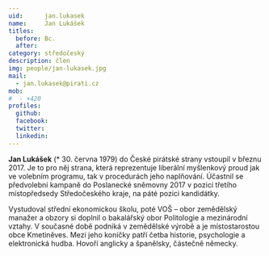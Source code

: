 ```yaml
---
uid:      jan.lukasek
name:     Jan Lukášek
titles:
  before: Bc. 
  after:
category: středočeský
description: člen 
img: people/jan-lukasek.jpg
mail:
  - jan.lukasek@pirati.cz
mob:
#  - +420 
profiles:
  github:
  facebook:
  twitter:
  linkedin:
---
```


**Jan Lukášek** (* 30. června 1979) do České pirátské strany vstoupil v březnu 2017. Je to pro něj strana, která reprezentuje liberální myšlenkový proud jak ve volebním programu, tak v procedurách jeho naplňování. Účastnil se předvolební kampaně do Poslanecké sněmovny 2017 v pozici třetího místopředsedy Středočeského kraje, na páté pozici kandidátky.

Vystudoval střední ekonomickou školu, poté VOŠ – obor zemědělský manažer a obzory si doplnil o bakalářský obor Politologie a mezinárodní vztahy. V současné době podniká v zemědělské výrobě a je místostarostou obce Kmetiněves. Mezi jeho koníčky patří četba historie, psychologie a elektronická hudba. Hovoří anglicky a španělsky, částečně německy.

